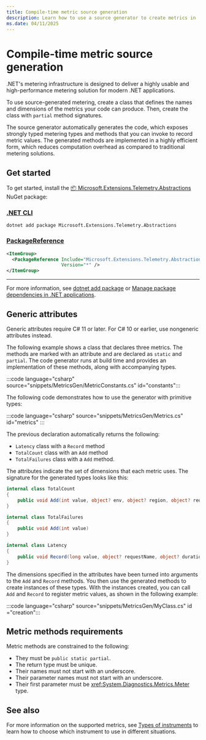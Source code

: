 ```yaml
---
title: Compile-time metric source generation
description: Learn how to use a source generator to create metrics in .NET
ms.date: 04/11/2025
---
```


# Compile-time metric source generation

.NET's metering infrastructure is designed to deliver a highly usable and high-performance metering solution for modern .NET applications.

To use source-generated metering, create a class that defines the names and dimensions of the metrics your code can produce. Then, create the class with `partial` method signatures.

The source generator automatically generates the code, which exposes strongly typed metering types and methods that you can invoke to record metric values. The generated methods are implemented in a highly efficient form, which reduces computation overhead as compared to traditional metering solutions.

## Get started

To get started, install the [📦 Microsoft.Extensions.Telemetry.Abstractions](https://www.nuget.org/packages/Microsoft.Extensions.Telemetry.Abstractions) NuGet package:

### [.NET CLI](#tab/dotnet-cli)

```dotnetcli
dotnet add package Microsoft.Extensions.Telemetry.Abstractions
```

### [PackageReference](#tab/package-reference)

```xml
<ItemGroup>
  <PackageReference Include="Microsoft.Extensions.Telemetry.Abstractions"
                    Version="*" />
</ItemGroup>
```

---

For more information, see [dotnet add package](../tools/dotnet-package-add.md) or [Manage package dependencies in .NET applications](../tools/dependencies.md).

## Generic attributes

Generic attributes require C# 11 or later. For C# 10 or earlier, use nongeneric attributes instead.

The following example shows a class that declares three metrics. The methods are marked with an attribute and are declared as `static` and `partial`.
The code generator runs at build time and provides an implementation of these methods, along with accompanying
types.

:::code language="csharp" source="snippets/MetricsGen/MetricConstants.cs" id="constants":::

The following code demonstrates how to use the generator with primitive types:

:::code language="csharp" source="snippets/MetricsGen/Metrics.cs" id="metrics" :::

The previous declaration automatically returns the following:

- `Latency` class with a `Record` method
- `TotalCount` class with an `Add` method
- `TotalFailures` class with a `Add` method.

The attributes indicate the set of dimensions that each metric uses. The signature for the generated types looks like this:

```csharp
internal class TotalCount
{
    public void Add(int value, object? env, object? region, object? requestName, object? requestStatus)
}

internal class TotalFailures
{
    public void Add(int value)
}

internal class Latency
{
    public void Record(long value, object? requestName, object? duration);
}
```

The dimensions specified in the attributes have been turned into arguments to the `Add` and `Record` methods. You then use the generated methods to create instances of these types. With the instances created, you can call `Add` and `Record` to register metric values, as shown in the following example:

:::code language="csharp" source="snippets/MetricsGen/MyClass.cs" id ="creation":::

## Metric methods requirements

Metric methods are constrained to the following:

- They must be `public static partial`.
- The return type must be unique.
- Their names must not start with an underscore.
- Their parameter names must not start with an underscore.
- Their first parameter must be <xref:System.Diagnostics.Metrics.Meter> type.

## See also

For more information on the supported metrics, see [Types of instruments](metrics-instrumentation.md#types-of-instruments) to learn how to choose which instrument to use in different situations.
